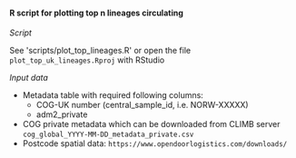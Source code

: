 #### R script for plotting top n lineages circulating

*Script*

See 'scripts/plot_top_lineages.R' or open the file `plot_top_uk_lineages.Rproj` with RStudio

*Input data*

- Metadata table with required following columns:
  + COG-UK number (central_sample_id, i.e. NORW-XXXXX)
  + adm2_private
- COG private metadata which can be downloaded from CLIMB server `cog_global_YYYY-MM-DD_metadata_private.csv`
- Postcode spatial data: `https://www.opendoorlogistics.com/downloads/`
